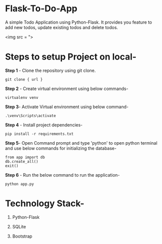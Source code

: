 # Flask-To-Do-App

A simple Todo Application using Python-Flask. It provides you feature to add new todos, update existing todos and delete todos.

<img src = ">

# Steps to setup Project on local-

**Step 1** - Clone the repository using git clone.

```git clone { url }```

**Step 2** - Create virtual environment using below commands-

```virtualenv venv```

**Step 3**- Activate Virtual environment using below command-

```.\venv\Scripts\activate```

**Step 4** - Install project dependencies-

```pip install -r requirements.txt```

**Step 5**- Open Command prompt and type 'python' to open python terminal and use below commands for initializing the database-

```
from app import db
db.create_all()
exit()
```

**Step 6** - Run the below command to run the application-

```python app.py```

# Technology Stack-

1. Python-Flask

2. SQLite

3. Bootstrap
